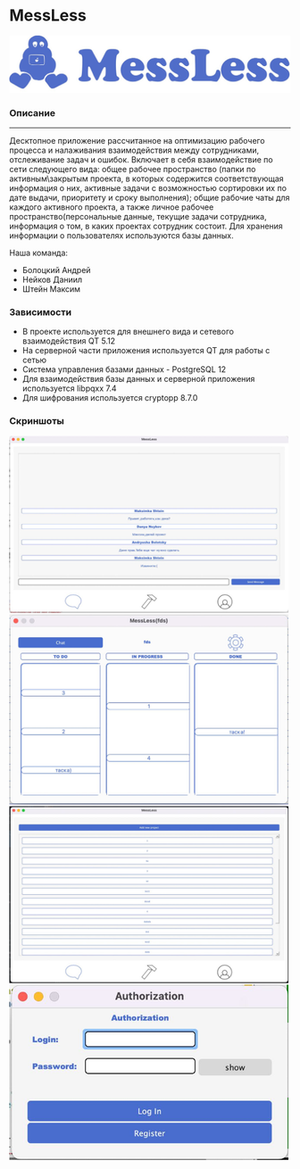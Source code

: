 # MessLess

<img src="images/logo.jpg">

### Описание
-----
Десктопное приложение рассчитанное на оптимизацию рабочего процесса и налаживания взаимодействия между сотрудниками, отслеживание задач и ошибок. Включает в себя взаимодействие по сети следующего вида: общее рабочее пространство (папки по активным\закрытым проекта, в которых содержится соответствующая информация о них, активные задачи с возможностью сортировки их по дате выдачи, приоритету и сроку выполнения); общие рабочие чаты для каждого активного проекта, а также личное рабочее пространство(персональные данные, текущие задачи сотрудника, информация о том, в каких проектах сотрудник состоит. Для хранения информации о пользователях используются базы данных.

Наша команда:
- Болоцкий Андрей
- Нейков Даниил
- Штейн Максим

### Зависимости
* В проекте используется для внешнего вида и сетевого взаимодействия QT 5.12
* На серверной части приложения используется QT для работы с сетью
* Система управления базами данных - PostgreSQL 12
* Для взаимодействия базы данных и серверной приложения используется libpqxx 7.4
* Для шифрования используется cryptopp 8.7.0
### Cкриншоты 

<img src="images/chat.jpg" width="500">

<img src="images/project.jpg" width="500">

<img src="images/projects_list.jpg" width="500">

<img src="images/login.jpg" width="500">
